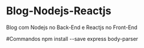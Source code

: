 # Blog-Nodejs-Reactjs
Blog com Nodejs no Back-End e Reactjs no Front-End

#Commandos
npm install --save express body-parser
